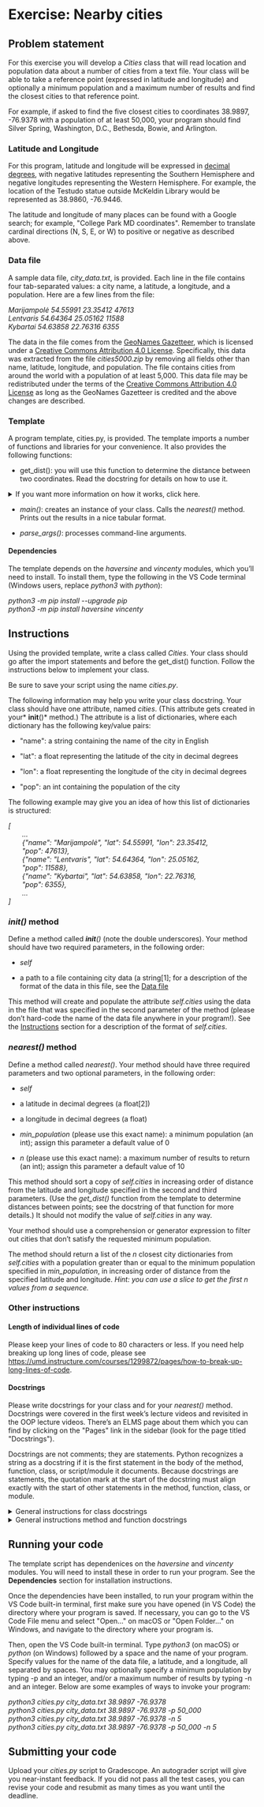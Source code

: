 # Exercise: Nearby cities
## Problem statement
For this exercise you will develop a *Cities* class that will read location and population data about a number of cities from a text file. Your class will be able to take a reference point (expressed in latitude and longitude) and optionally a minimum population and a maximum number of results and find the closest cities to that reference point.

For example, if asked to find the five closest cities to coordinates 38.9897, -76.9378 with a population of at least 50,000, your program should find Silver Spring, Washington, D.C., Bethesda, Bowie, and Arlington.

### Latitude and Longitude
For this program, latitude and longitude will be expressed in [decimal degrees](https://en.wikipedia.org/wiki/Decimal_degrees), with negative latitudes representing the Southern Hemisphere and negative longitudes representing the Western Hemisphere. For example, the location of the Testudo statue outside McKeldin Library would be represented as 38.9860, -76.9446.

The latitude and longitude of many places can be found with a Google search; for example, "College Park MD coordinates". Remember to translate cardinal directions (N, S, E, or W) to positive or negative as described above.

### Data file
A sample data file, *city_data.txt*, is provided. Each line in the file contains four tab-separated values: a city name, a latitude, a longitude, and a population. Here are a few lines from the file:

*Marijampolė	54.55991	23.35412	47613*<br/>
*Lentvaris	54.64364	25.05162	11588*<br/>
*Kybartai	54.63858	22.76316	6355*

The data in the file comes from the [GeoNames Gazetteer](https://www.geonames.org/), which is licensed under a [Creative Commons Attribution 4.0 License](https://creativecommons.org/licenses/by/4.0/). Specifically, this data was extracted from the file *cities5000.zip* by removing all fields other than name, latitude, longitude, and population. The file contains cities from around the world with a population of at least 5,000. This data file may be redistributed under the terms of the [Creative Commons Attribution 4.0 License](https://creativecommons.org/licenses/by/4.0/) as long as the GeoNames Gazetteer is credited and the above changes are described.

### Template
A program template, cities.py, is provided. The template imports a number of functions and libraries for your convenience. It also provides the following functions:

- get_dist(): you will use this function to determine the distance between two coordinates. Read the docstring for details on how to use it.
<details>
<summary>If you want more information on how it works, click here.</summary>
<text>This function attempts to use [Vincenty’s inverse formula](https://en.wikipedia.org/wiki/Vincenty%27s_formulae#Inverse_problem) to calculate a very accurate distance between two points on Earth. In rare cases, the implementation of this algorithm fails to converge; when that happens, it uses the less accurate [haversine formula](https://en.wikipedia.org/wiki/Haversine_formula) as a fallback.</text>
</details>

- *main()*: creates an instance of your class. Calls the *nearest()* method. Prints out the results in a nice tabular format.

- *parse_args()*: processes command-line arguments.

#### Dependencies
The template depends on the *haversine* and *vincenty* modules, which you’ll need to install. To install them, type the following in the VS Code terminal (Windows users, replace *python3* with *python*):

*python3 -m pip install --upgrade pip*<br/>
*python3 -m pip install haversine vincenty*

## Instructions
Using the provided template, write a class called *Cities*. Your class should go after the import statements and before the get_dist() function. Follow the instructions below to implement your class.

Be sure to save your script using the name *cities.py*.

The following information may help you write your class docstring. Your class should have one attribute, named *cities*. (This attribute gets created in your* __init__()* method.) The attribute is a list of dictionaries, where each dictionary has the following key/value pairs:
- "name": a string containing the name of the city in English

- "lat": a float representing the latitude of the city in decimal degrees

- "lon": a float representing the longitude of the city in decimal degrees

- "pop": an int containing the population of the city

The following example may give you an idea of how this list of dictionaries is structured:

*[*<br/>
    &emsp;&emsp;*...*<br/>
    &emsp;&emsp;*{"name": "Marijampolė", "lat": 54.55991, "lon": 23.35412,
    &emsp;&emsp;*<br/>&emsp;&emsp;*"pop": 47613},*<br/>
    &emsp;&emsp;*{"name": "Lentvaris",   "lat": 54.64364, "lon": 25.05162,
    &emsp;&emsp;*<br/>&emsp;&emsp;*"pop": 11588},*<br/>
    &emsp;&emsp;*{"name": "Kybartai",    "lat": 54.63858, "lon": 22.76316,
    &emsp;&emsp;*<br/>&emsp;&emsp;*"pop": 6355},*<br/>
    &emsp;&emsp;*...*<br/>
*]*

### *__init__()* method
Define a method called *__init__()* (note the double underscores). Your method should have two required parameters, in the following order:

- *self*

- a path to a file containing city data (a string[1]; for a description of the format of the data in this file, see the [Data file](#data-file)

This method will create and populate the attribute *self.cities* using the data in the file that was specified in the second parameter of the method (please don’t hard-code the name of the data file anywhere in your program!). See the [Instructions](#instructions) section for a description of the format of *self.cities*.

### *nearest()* method
Define a method called *nearest()*. Your method should have three required parameters and two optional parameters, in the following order:

- *self*

- a latitude in decimal degrees (a float[2])

- a longitude in decimal degrees (a float)

- *min_population* (please use this exact name): a minimum population (an int); assign this parameter a default value of 0

- *n* (please use this exact name): a maximum number of results to return (an int); assign this parameter a default value of 10

This method should sort a copy of *self.cities* in increasing order of distance from the latitude and longitude specified in the second and third parameters. (Use the *get_dist()* function from the template to determine distances between points; see the docstring of that function for more details.) It should not modify the value of *self.cities* in any way.

Your method should use a comprehension or generator expression to filter out cities that don’t satisfy the requested minimum population.

The method should return a list of the *n* closest city dictionaries from *self.cities* with a population greater than or equal to the minimum population specified in *min_population*, in increasing order of distance from the specified latitude and longitude. *Hint: you can use a slice to get the first n values from a sequence.*

### Other instructions
#### Length of individual lines of code
Please keep your lines of code to 80 characters or less. If you need help breaking up long lines of code, please see https://umd.instructure.com/courses/1299872/pages/how-to-break-up-long-lines-of-code.

#### Docstrings
Please write docstrings for your class and for your *nearest()* method. Docstrings were covered in the first week’s lecture videos and revisited in the OOP lecture videos. There’s an ELMS page about them which you can find by clicking on the "Pages" link in the sidebar (look for the page titled "Docstrings").

Docstrings are not comments; they are statements. Python recognizes a string as a docstring if it is the first statement in the body of the method, function, class, or script/module it documents. Because docstrings are statements, the quotation mark at the start of the docstring must align exactly with the start of other statements in the method, function, class, or module.

<details>
<summary>General instructions for class docstrings</summary>
Class docstrings should

- start with a brief description of the thing the class implements (e.g., *A catalog of battle aardvarks* and *their stats*.).

- contain any additional information about the class that may be useful to someone who wants to use it in their program. (Many class docstrings will not need this.)

- contain an "Attributes:" section that documents the name, data type, and purpose of each attribute.
</details>

<details>
<summary>General instructions method and function docstrings</summary>
Method and function docstrings should

- start with a brief statement of the action or task performed by the method or function.

- contain any additional information about the class that may be useful to someone who wants to use it in their program. Most docstrings will not need this, but see the *parse_args()* docstring in the template for an example of useful additional information in a docstring. Please note: a docstring should not document the inner workings of a function or method; it should just provide information that would be useful to a user of the function or method.

- contain an "Args:" section that documents the name, expected data type, and purpose of each parameter. You do not need to document *self* in this section. If your method or function has no parameters (other than *self*), omit this section.

- contain a "Returns:" section that documents the data type and purpose of the return value. If your method or function does not contain a *return* statement, omit this section.

- contain a "Side effects:" section that documents any side effects caused by your method or function. Examples of side effects include printing values, creating or overwriting files (but not reading files), and setting or modifying attributes. If your method or function has no side effects, omit this section.

- contain a "Raises:" section that documents any exceptions raised by your method or function and the circumstances under which those exceptions are raised. If your method or function does not contain any *raise* statements, omit this section.
</details>

## Running your code
The template script has dependenices on the *haversine* and *vincenty* modules. You will need to install these in order to run your program. See the **Dependencies** section for installation instructions.

Once the dependencies have been installed, to run your program within the VS Code built-in terminal, first make sure you have opened (in VS Code) the directory where your program is saved. If necessary, you can go to the VS Code File menu and select "Open…​​" on macOS or "Open Folder…​" on Windows, and navigate to the directory where your program is.

Then, open the VS Code built-in terminal. Type *python3* (on macOS) or *python* (on Windows) followed by a space and the name of your program. Specify values for the name of the data file, a latitude, and a longitude, all separated by spaces. You may optionally specify a minimum population by typing -p and an integer, and/or a maximum number of results by typing -n and an integer. Below are some examples of ways to invoke your program:

*python3 cities.py city_data.txt 38.9897 -76.9378*<br/>
*python3 cities.py city_data.txt 38.9897 -76.9378 -p 50_000*<br/>
*python3 cities.py city_data.txt 38.9897 -76.9378 -n 5*<br/>
*python3 cities.py city_data.txt 38.9897 -76.9378 -p 50_000 -n 5*

## Submitting your code
Upload your *cities.py* script to Gradescope. An autograder script will give you near-instant feedback. If you did not pass all the test cases, you can revise your code and resubmit as many times as you want until the deadline.

[^1]: You can assume that the value comes to you as a float. You don’t have to do anything to convert it to a float; just assume it already is one.
[^2] You can assume that the value comes to you as a float. You don’t have to do anything to convert it to a float; just assume it already is one. You can and should make similar assumptions about other parameters based on the data types specified in the instructions. Also, don’t forget to document the expected data type of each parameter in your docstrings!